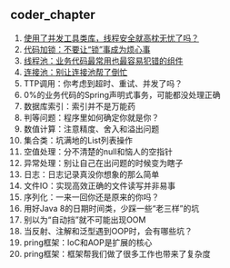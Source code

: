 ## coder_chapter

1. [使用了并发工具类库，线程安全就高枕无忧了吗？](concurrentTools)
2. [代码加锁：不要让“锁”事成为烦心事](lock)
3. [线程池：业务代码最常用也最容易犯错的组件](threadpool) 
4. [连接池：别让连接池帮了倒忙](connPool)
5. TTP调用：你考虑到超时、重试、并发了吗？ 
6. 0%的业务代码的Spring声明式事务，可能都没处理正确 
7. 数据库索引：索引并不是万能药 
8. 判等问题：程序里如何确定你就是你？ 
9. 数值计算：注意精度、舍入和溢出问题 
10. 集合类：坑满地的List列表操作 
11. 空值处理：分不清楚的null和恼人的空指针 
12. 异常处理：别让自己在出问题的时候变为瞎子
13. 日志：日志记录真没你想象的那么简单
14. 文件IO：实现高效正确的文件读写并非易事
15. 序列化：一来一回你还是原来的你吗？
16. 用好Java 8的日期时间类，少踩一些“老三样”的坑
17. 别以为“自动挡”就不可能出现OOM
18. 当反射、注解和泛型遇到OOP时，会有哪些坑？
19. pring框架：IoC和AOP是扩展的核心
20. pring框架：框架帮我们做了很多工作也带来了复杂度